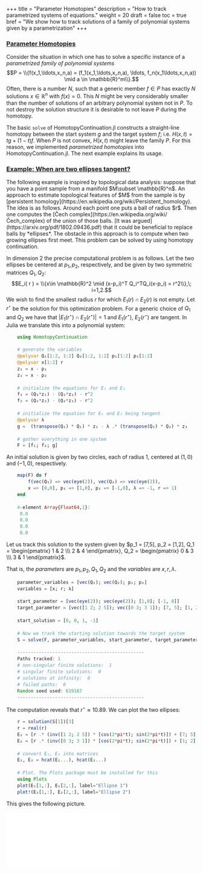 +++
title = "Parameter Homotopies"
description = "How to track parametrized systems of equations."
weight = 20
draft = false
toc = true
bref = "We show how to track solutions of a family of polynomial systems given by a parametrization"
+++

<h3 class="section-head" id="parameter_homotopies"><a href="#parameter_homotopies">Parameter Homotopies</a></h3>

Consider the situation in which one has to solve a specific instance of a *parametrized family of polynomial systems*
$$P = \\{f(x_1,\ldots,x_n,a) = (f_1(x_1,\ldots,x_n,a), \ldots, f_n(x_1\ldots,x_n,a)) \mid a \in \mathbb{R}^m\\}.$$
Often, there is a number $N$, such that a generic member $f\in P$ has exactly $N$ solutions $x\in\mathbb{R}^n$ with $f(x)=0$. This $N$ might be very considerably smaller than the number of solutions of an arbitrary polynomial system not in $P$. To not destroy the solution structure it is desirable to not leave $P$ during the homotopy.

The basic `solve` of HomotopyContinuation.jl constructs a straight-line homotopy between the start system $g$ and the target system $f$; i.e. $H(x,t)  = tg + (1-t)f$. When $P$ is not convex, $H(x,t)$ might leave the family $P$. For this reason, we implemented *parametrized homotopies* into HomotopyContinuation.jl. The next example explains its usage.

<h3 class="section-head" id="ellipses"><a href="#ellipses">Example: When are two ellipses tangent?</a></h3>
The following example is inspired by topological data analysis: suppose that you have a point sample from a manifold $M\subset \mathbb{R}^n$. An approach to estimate topological features of $M$ from the sample is by [persistent homology](https://en.wikipedia.org/wiki/Persistent_homology). The idea is as follows. Around each point one puts a ball of radius $r$. Then one computes the [Čech complex](https://en.wikipedia.org/wiki/Čech_complex) of the union of those balls. [It was argued](https://arxiv.org/pdf/1802.09436.pdf) that it could be beneficial to replace balls by *ellipses*. The obstacle in this approach is to compute when two growing ellipses first meet. This problem can be solved by using homotopy continuation.

In dimension 2 the precise computational problem is as follows. Let the two ellipses be centered at $p_1,p_2$, respectively, and be given by two symmetric matrices $Q_1, Q_2$:
$$E_i( r ) = \\{x\in \mathbb{R}^2 \mid (x-p_i)^T Q_i^TQ_i(x-p_i) = r^2\\},\; i=1,2.$$
We wish to find the smallest radius $r$ for which $E_1( r )\cap E_2( r )$ is not empty. Let $r^\star$ be the solution for this optimization problem. For a generic choice of $Q_1$ and $Q_2$ we have that $\vert E_1(r^\star)\cap E_2(r^\star) \vert =1$ and $E_1(r^\star)$, $E_2(r^\star)$ are tangent. In Julia we translate this into a polynomial system:

```julia
    using HomotopyContinuation

    # generate the variables
    @polyvar Q₁[1:2, 1:2] Q₂[1:2, 1:2] p₁[1:2] p₂[1:2]
    @polyvar x[1:2] r
    z₁ = x - p₁
    z₂ = x - p₂

    # initialize the equations for E₁ and E₂
    f₁ = (Q₁*z₁) ⋅ (Q₁*z₁) - r^2
    f₂ = (Q₂*z₂) ⋅ (Q₂*z₂) - r^2

    # initialize the equation for E₁ and E₂ being tangent
    @polyvar λ
    g =  (transpose(Q₁) * Q₁) * z₁ - λ .* (transpose(Q₂) * Q₂) * z₂

    # gather everything in one system
    F = [f₁; f₂; g]
```

An initial solution is given by two circles, each of radius 1,  centered at $(1,0)$ and $(-1,0)$, respectively.

```julia
    map(F) do f
        f(vec(Q₁) => vec(eye(2)), vec(Q₂) => vec(eye(2)),
        x => [0,0], p₁ => [1,0], p₂ => [-1,0], λ => -1, r => 1)
    end

    4-element Array{Float64,1}:
     0.0
     0.0
     0.0
     0.0
```

Let us track this solution to the system given by $p_1 = [7,5], p_2 = [1,2], Q_1 = \begin{pmatrix} 1 & 2 \\\ 2 & 4 \end{pmatrix}, Q_2 = \begin{pmatrix} 0 & 3 \\\ 3 & 1 \end{pmatrix}$.

That is, the *parameters* are $p_1,p_2,Q_1,Q_2$ and the *variables* are $x,r,λ$.


```julia
    parameter_variables = [vec(Q₁); vec(Q₂); p₁; p₂]
    variables = [x; r; λ]

    start_parameter = [vec(eye(2)); vec(eye(2)); [1,0]; [-1, 0]]
    target_parameter = [vec([1 2; 2 5]); vec([0 3; 3 1]); [7, 5]; [1, 2]]

    start_solution = [0, 0, 1, -1]

    # Now we track the starting solution towards the target system
    S = solve(F, parameter_variables, start_parameter, target_parameter, [start_solution])

    -----------------------------------------------
    Paths tracked: 1
    # non-singular finite solutions:  1
    # singular finite solutions:  0
    # solutions at infinity:  0
    # failed paths:  0
    Random seed used: 619167
    -----------------------------------------------
```
The computation reveals that $r^\star \approx 10.89$. We can plot the two ellipses:
```julia
    r = solution(S[1])[3]
    r = real(r)
    E₁ = [r .* (inv([1 2; 2 5]) * [cos(2*pi*t); sin(2*pi*t)]) + [7; 5] for t in 0:0.01:1]
    E₂ = [r .* (inv([0 3; 3 1]) * [cos(2*pi*t); sin(2*pi*t)]) + [1; 2] for t in 0:0.01:1]

    # convert E₁, E₂ into matrices
    E₁, E₂ = hcat(E₁...), hcat(E₂...)

    # Plot. The Plots package must be installed for this
    using Plots
    plot(E₁[1,:], E₁[2,:], label="Ellipse 1")
    plot!(E₂[1,:], E₂[2,:], label="Ellipse 2")
```
This gives the following picture.

![img](/images/ellipse.pdf)
